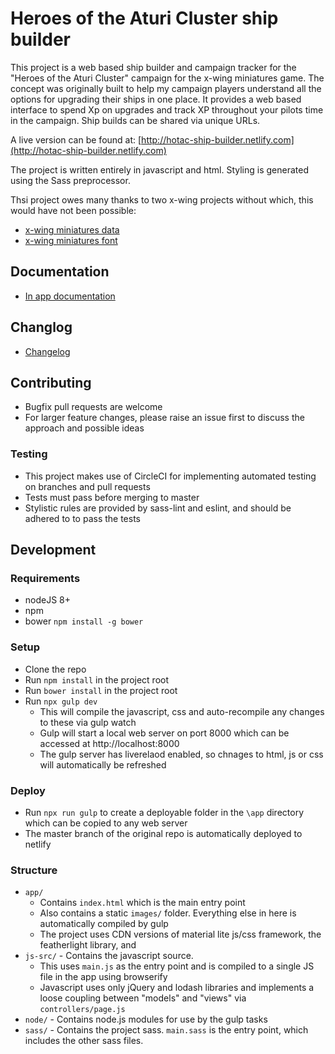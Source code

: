 # Heroes of the Aturi Cluster ship builder

This project is a web based ship builder and campaign tracker for the "Heroes of the Aturi Cluster" campaign for the x-wing miniatures game. The concept was originally built to help my campaign players understand all the options for upgrading their ships in one place. It provides a web based interface to spend Xp on upgrades and track XP throughout your pilots time in the campaign. Ship builds can be shared via unique URLs.

A live version can be found at: [http://hotac-ship-builder.netlify.com](http://hotac-ship-builder.netlify.com)

The project is written entirely in javascript and html. Styling is generated using the Sass preprocessor.

Thsi project owes many thanks to two x-wing projects without which, this would have not been possible:
* [x-wing miniatures data](https://github.com/guidokessels/xwing-data)
* [x-wing miniatures font](https://github.com/geordanr/xwing-miniatures-font)

## Documentation
* [In app documentation](docs/about.md)

## Changlog
* [Changelog](docs/changelog.md)

## Contributing
* Bugfix pull requests are welcome
* For larger feature changes, please raise an issue first to discuss the approach and possible ideas

### Testing
* This project makes use of CircleCI for implementing automated testing on branches and pull requests
* Tests must pass before merging to master
* Stylistic rules are provided by sass-lint and eslint, and should be adhered to to pass the tests

## Development

### Requirements
* nodeJS 8+
* npm
* bower `npm install -g bower`

### Setup
* Clone the repo
* Run `npm install` in the project root
* Run `bower install` in the project root
* Run `npx gulp dev`
  * This will compile the javascript, css and auto-recompile any changes to these via gulp watch
  * Gulp will start a local web server on port 8000 which can be accessed at http://localhost:8000
  * The gulp server has liverelaod enabled, so chnages to html, js or css will automatically be refreshed

### Deploy
* Run `npx run gulp` to create a deployable folder in the `\app` directory which can be copied to any web server
* The master branch of the original repo is automatically deployed to netlify

### Structure
* `app/`
  * Contains `index.html` which is the main entry point
  * Also contains a static `images/` folder. Everything else in here is automatically compiled by gulp
  * The project uses CDN versions of material lite js/css framework, the featherlight library, and 
* `js-src/` - Contains the javascript source.
  * This uses `main.js` as the entry point and is compiled to a single JS file in the app using browserify
  * Javascript uses only jQuery and lodash libraries and implements a loose coupling between "models" and "views" via `controllers/page.js`
* `node/` - Contains node.js modules for use by the gulp tasks
* `sass/` - Contains the project sass. `main.sass` is the entry point, which includes the other sass files.
